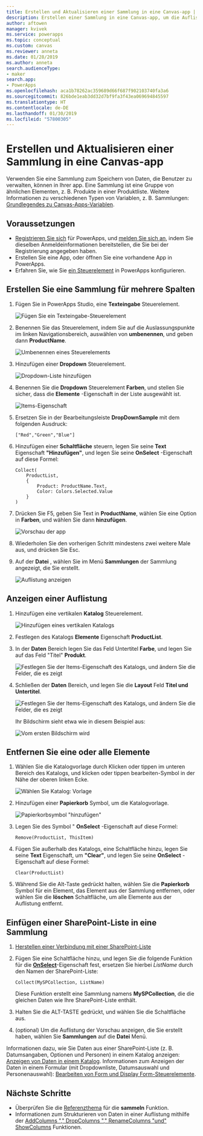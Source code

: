 ```yaml
---
title: Erstellen und Aktualisieren einer Sammlung in eine Canvas-app | Microsoft-Dokumentation
description: Erstellen einer Sammlung in eine Canvas-app, um die Auflistung Elemente hinzuzufügen und eine oder alle Elemente daraus entfernen.
author: aftowen
manager: kvivek
ms.service: powerapps
ms.topic: conceptual
ms.custom: canvas
ms.reviewer: anneta
ms.date: 01/28/2019
ms.author: anneta
search.audienceType:
- maker
search.app:
- PowerApps
ms.openlocfilehash: aca1b78262ac359689d66f687f902103740fa3a6
ms.sourcegitcommit: 826bde1eab3dd32d7bf9fa3f43ea069694845597
ms.translationtype: HT
ms.contentlocale: de-DE
ms.lasthandoff: 01/30/2019
ms.locfileid: "57800305"
---
```

# <a name="create-and-update-a-collection-in-a-canvas-app"></a>Erstellen und Aktualisieren einer Sammlung in eine Canvas-app

Verwenden Sie eine Sammlung zum Speichern von Daten, die Benutzer zu verwalten, können in Ihrer app. Eine Sammlung ist eine Gruppe von ähnlichen Elementen, z. B. Produkte in einer Produktliste. Weitere Informationen zu verschiedenen Typen von Variablen, z. B. Sammlungen: [Grundlegendes zu Canvas-Apps-Variablen](working-with-variables.md).

## <a name="prerequisites"></a>Voraussetzungen

- [Registrieren Sie sich](../signup-for-powerapps.md) für PowerApps, und [melden Sie sich an](https://web.powerapps.com?utm_source=padocs&utm_medium=linkinadoc&utm_campaign=referralsfromdoc), indem Sie dieselben Anmeldeinformationen bereitstellen, die Sie bei der Registrierung angegeben haben.
- Erstellen Sie eine App, oder öffnen Sie eine vorhandene App in PowerApps.
- Erfahren Sie, wie Sie [ein Steuerelement](add-configure-controls.md) in PowerApps konfigurieren.

## <a name="create-a-multicolumn-collection"></a>Erstellen Sie eine Sammlung für mehrere Spalten

1. Fügen Sie in PowerApps Studio, eine **Texteingabe** Steuerelement.

    ![Fügen Sie ein Texteingabe-Steuerelement](./media/create-update-collection/add-textbox.png)

1. Benennen Sie das Steuerelement, indem Sie auf die Auslassungspunkte im linken Navigationsbereich, auswählen von **umbenennen**, und geben dann **ProductName**.

    ![Umbenennen eines Steuerelements](./media/create-update-collection/rename-textbox.png)

1. Hinzufügen einer **Dropdown** Steuerelement.

    ![Dropdown-Liste hinzufügen](./media/create-update-collection/add-dropdown.png)

1. Benennen Sie die **Dropdown** Steuerelement **Farben**, und stellen Sie sicher, dass die **Elemente** -Eigenschaft in der Liste ausgewählt ist.

    ![Items-Eigenschaft](./media/create-update-collection/items-property.png)

1. Ersetzen Sie in der Bearbeitungsleiste **DropDownSample** mit dem folgenden Ausdruck:

    `["Red","Green","Blue"]`

1. Hinzufügen einer **Schaltfläche** steuern, legen Sie seine **Text** Eigenschaft **"Hinzufügen"**, und legen Sie seine **OnSelect** -Eigenschaft auf diese Formel:

    ```powerapps-dot
    Collect(
        ProductList,
        {
            Product: ProductName.Text,
            Color: Colors.Selected.Value
        }
    )
    ```

1. Drücken Sie F5, geben Sie Text in **ProductName**, wählen Sie eine Option in **Farben**, und wählen Sie dann **hinzufügen**.

    ![Vorschau der app](./media/create-update-collection/preview-add.png)

1. Wiederholen Sie den vorherigen Schritt mindestens zwei weitere Male aus, und drücken Sie Esc.

1. Auf der **Datei** , wählen Sie im Menü **Sammlungen** der Sammlung angezeigt, die Sie erstellt.

    ![Auflistung anzeigen](./media/create-update-collection/show-collection.png)

## <a name="show-a-collection"></a>Anzeigen einer Auflistung

1. Hinzufügen eine vertikalen **Katalog** Steuerelement.

    ![Hinzufügen eines vertikalen Katalogs](./media/create-update-collection/add-gallery.png)

1. Festlegen des Katalogs **Elemente** Eigenschaft **ProductList**.

1. In der **Daten** Bereich legen Sie das Feld Untertitel **Farbe**, und legen Sie auf das Feld "Titel" **Produkt**.

    ![Festlegen Sie der Items-Eigenschaft des Katalogs, und ändern Sie die Felder, die es zeigt](./media/create-update-collection/configure-gallery.png)

1. Schließen der **Daten** Bereich, und legen Sie die **Layout** Feld **Titel und Untertitel**.

    ![Festlegen Sie der Items-Eigenschaft des Katalogs, und ändern Sie die Felder, die es zeigt](./media/create-update-collection/change-layout.png)

    Ihr Bildschirm sieht etwa wie in diesem Beispiel aus:

    ![Vom ersten Bildschirm wird](./media/create-update-collection/screen-example1.png)

## <a name="remove-one-or-all-items"></a>Entfernen Sie eine oder alle Elemente

1. Wählen Sie die Katalogvorlage durch Klicken oder tippen im unteren Bereich des Katalogs, und klicken oder tippen bearbeiten-Symbol in der Nähe der oberen linken Ecke.

    ![Wählen Sie Katalog: Vorlage](./media/create-update-collection/select-template.png)

1. Hinzufügen einer **Papierkorb** Symbol, um die Katalogvorlage.

    ![Papierkorbsymbol "hinzufügen"](./media/create-update-collection/trash-icon.png)

1. Legen Sie des Symbol " **OnSelect** -Eigenschaft auf diese Formel:

    `Remove(ProductList, ThisItem)`

1. Fügen Sie außerhalb des Katalogs, eine Schaltfläche hinzu, legen Sie seine **Text** Eigenschaft, um **"Clear"**, und legen Sie seine **OnSelect** -Eigenschaft auf diese Formel:

    `Clear(ProductList)`

1. Während Sie die Alt-Taste gedrückt halten, wählen Sie die **Papierkorb** Symbol für ein Element, das Element aus der Sammlung entfernen, oder wählen Sie die **löschen** Schaltfläche, um alle Elemente aus der Auflistung entfernt.

## <a name="put-a-sharepoint-list-into-a-collection"></a>Einfügen einer SharePoint-Liste in eine Sammlung

1. [Herstellen einer Verbindung mit einer SharePoint-Liste](connect-to-sharepoint.md)

1. Fügen Sie eine Schaltfläche hinzu, und legen Sie die folgende Funktion für die **[OnSelect](controls/properties-core.md)**-Eigenschaft fest, ersetzen Sie hierbei *ListName* durch den Namen der SharePoint-Liste:<br>

    `Collect(MySPCollection, ListName)`

    Diese Funktion erstellt eine Sammlung namens **MySPCollection**, die die gleichen Daten wie Ihre SharePoint-Liste enthält.

1. Halten Sie die ALT-TASTE gedrückt, und wählen Sie die Schaltfläche aus.

1. (optional) Um die Auflistung der Vorschau anzeigen, die Sie erstellt haben, wählen Sie **Sammlungen** auf die **Datei** Menü.

Informationen dazu, wie Sie Daten aus einer SharePoint-Liste (z. B. Datumsangaben, Optionen und Personen) in einem Katalog anzeigen: [Anzeigen von Daten in einem Katalog](connections/connection-sharepoint-online.md#show-data-in-a-gallery). Informationen zum Anzeigen der Daten in einem Formular (mit Dropdownliste, Datumsauswahl und Personenauswahl): [Bearbeiten von Form und Display Form-Steuerelemente](controls/control-form-detail.md).

## <a name="next-steps"></a>Nächste Schritte

- Überprüfen Sie die [Referenzthema](functions/function-clear-collect-clearcollect.md) für die **sammeln** Funktion.
- Informationen zum Strukturieren von Daten in einer Auflistung mithilfe der [AddColumns "," DropColumns "," RenameColumns "und" ShowColumns](functions/function-table-shaping.md) Funktionen.
